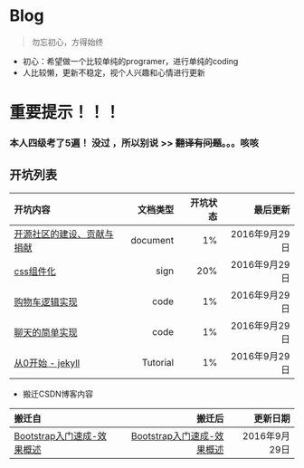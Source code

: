 # Blog

> 勿忘初心，方得始终

* 初心：希望做一个比较单纯的programer，进行单纯的coding
* 人比较懒，更新不稳定，视个人兴趣和心情进行更新

# **重要提示！！！**
### 本人四级考了5遍！ 没过 ，所以别说 >> ~~翻译有问题~~。。。咳咳

## 开坑列表 

|开坑内容|文档类型|开坑状态|最后更新|
|:--|--:|--:|--:|
|[开源社区的建设、贡献与捐献](./doc/donate/readme.md)|document|1%|2016年9月29日|
|[css组件化](./doc/css-component/readme.md)|sign|20%|2016年9月29日|
|[购物车逻辑实现](./doc/cart/readme.md)|code|1%|2016年9月29日|
|[聊天的简单实现](./doc/chat/readme.md)|code|1%|2016年9月29日|
|[从0开始 - jekyll](./doc/jekyll/0-Installation.md)|Tutorial|1%|2016年9月29日|

* 搬迁CSDN博客内容

|搬迁自|搬迁后|更新日期|
|:--|--:|--:|
|[Bootstrap入门速成-效果概述](http://blog.csdn.net/occultskyrong/article/details/44966005)|[Bootstrap入门速成-效果概述](./doc/bootstrap/0-overview.md)|2016年9月29日|
 